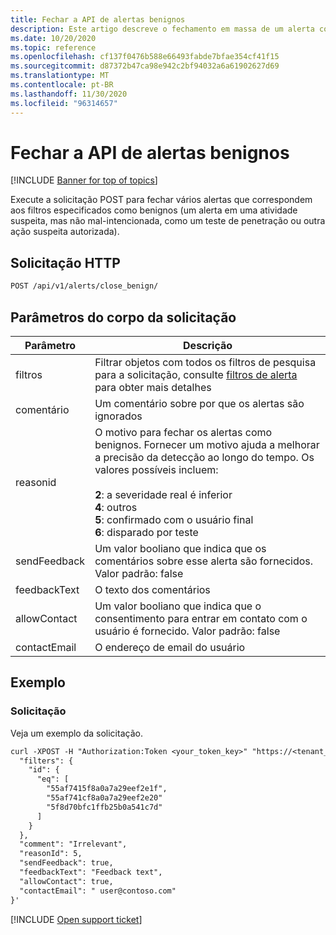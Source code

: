 ```yaml
---
title: Fechar a API de alertas benignos
description: Este artigo descreve o fechamento em massa de um alerta como uma solicitação benigno na API de alertas do Cloud App Security.
ms.date: 10/20/2020
ms.topic: reference
ms.openlocfilehash: cf137f0476b588e66493fabde7bfae354cf41f15
ms.sourcegitcommit: d87372b47ca98e942c2bf94032a6a61902627d69
ms.translationtype: MT
ms.contentlocale: pt-BR
ms.lasthandoff: 11/30/2020
ms.locfileid: "96314657"
---
```

# <a name="close-benign---alerts-api"></a>Fechar a API de alertas benignos

[!INCLUDE [Banner for top of topics](includes/banner.md)]

Execute a solicitação POST para fechar vários alertas que correspondem aos filtros especificados como benignos (um alerta em uma atividade suspeita, mas não mal-intencionada, como um teste de penetração ou outra ação suspeita autorizada).

## <a name="http-request"></a>Solicitação HTTP

```rest
POST /api/v1/alerts/close_benign/
```

## <a name="request-body-parameters"></a>Parâmetros do corpo da solicitação

| Parâmetro | Descrição |
| --- | --- |
| filtros | Filtrar objetos com todos os filtros de pesquisa para a solicitação, consulte [filtros de alerta](api-alerts.md#filters) para obter mais detalhes |
| comentário | Um comentário sobre por que os alertas são ignorados |
| reasonid | O motivo para fechar os alertas como benignos. Fornecer um motivo ajuda a melhorar a precisão da detecção ao longo do tempo. Os valores possíveis incluem:<br /><br />**2**: a severidade real é inferior<br />**4**: outros<br />**5**: confirmado com o usuário final<br />**6**: disparado por teste |
| sendFeedback | Um valor booliano que indica que os comentários sobre esse alerta são fornecidos. Valor padrão: false |
| feedbackText | O texto dos comentários |
| allowContact | Um valor booliano que indica que o consentimento para entrar em contato com o usuário é fornecido. Valor padrão: false |
| contactEmail | O endereço de email do usuário |

## <a name="example"></a>Exemplo

### <a name="request"></a>Solicitação

Veja um exemplo da solicitação.

```rest
curl -XPOST -H "Authorization:Token <your_token_key>" "https://<tenant_id>.<tenant_region>.contoso.com/api/v1/alerts/close_benign/" -d '{
  "filters": {
    "id": {
      "eq": [
        "55af7415f8a0a7a29eef2e1f",
        "55af741cf8a0a7a29eef2e20"
        "5f8d70bfc1ffb25b0a541c7d"
      ]
    }
  },
  "comment": "Irrelevant",
  "reasonId": 5,
  "sendFeedback": true,
  "feedbackText": "Feedback text",
  "allowContact": true,
  "contactEmail": " user@contoso.com"
}'
```

[!INCLUDE [Open support ticket](includes/support.md)]
